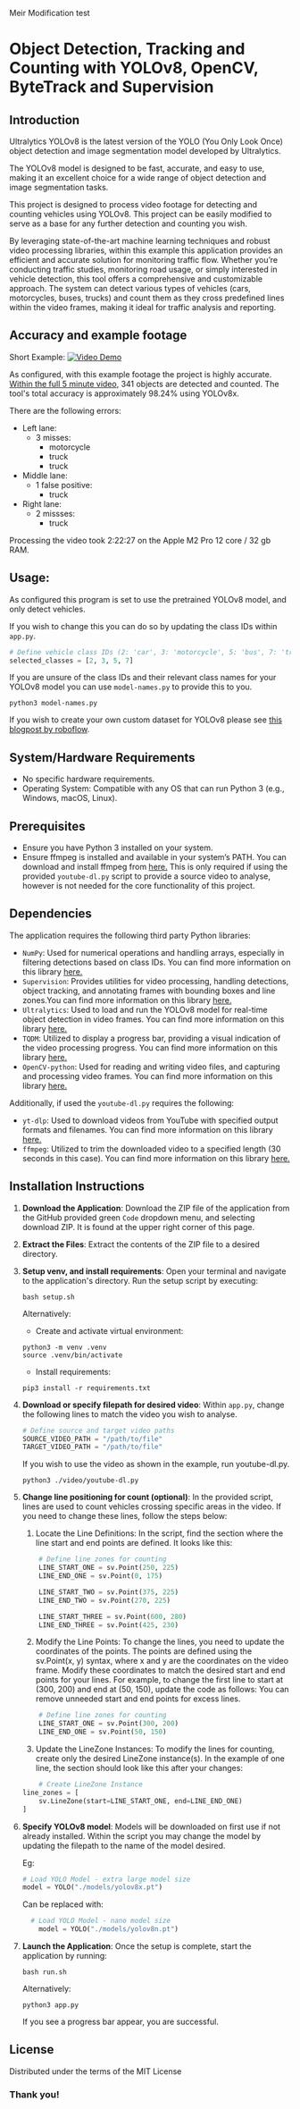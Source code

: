 Meir Modification test

# Object Detection, Tracking and Counting with YOLOv8, OpenCV, ByteTrack and Supervision

## Introduction

Ultralytics YOLOv8 is the latest version of the YOLO (You Only Look Once) object detection and image segmentation model developed by Ultralytics. 

The YOLOv8 model is designed to be fast, accurate, and easy to use, making it an excellent choice for a wide range of object detection and image segmentation tasks. 

This project is designed to process video footage for detecting and counting vehicles using YOLOv8. This project can be easily modified to serve as a base for any further detection and counting you wish. 

By leveraging state-of-the-art machine learning techniques and robust video processing libraries, within this example this application provides an efficient and accurate solution for monitoring traffic flow. Whether you’re conducting traffic studies, monitoring road usage, or simply interested in vehicle detection, this tool offers a comprehensive and customizable approach. The system can detect various types of vehicles (cars, motorcycles, buses, trucks) and count them as they cross predefined lines within the video frames, making it ideal for traffic analysis and reporting.

## Accuracy and example footage
Short Example: 
[![Video Demo](./github/youtube.png)](https://www.youtube.com/watch?v=UT4w8ZaC9ZI "short video demo")

As configured, with this example footage the project is highly accurate. [Within the full 5 minute video](https://www.youtube.com/watch?v=XKMLWrsiHVg), 341 objects are detected and counted. The tool's total accuracy is approximately 98.24% using YOLOv8x. 

There are the following errors:
- Left lane:
    - 3 misses: 
        - motorcycle
        - truck
        - truck 
- Middle lane:
    - 1 false positive:
        - truck 
- Right lane:
    - 2 missses: 
        - truck 

Processing the video took 2:22:27 on the Apple M2 Pro 12 core / 32 gb RAM. 

## Usage:
As configured this program is set to use the pretrained YOLOv8 model, and only detect vehicles. 

If you wish to change this you can do so by updating the class IDs within `app.py`.
```py
# Define vehicle class IDs (2: 'car', 3: 'motorcycle', 5: 'bus', 7: 'truck')
selected_classes = [2, 3, 5, 7]
```

If you are unsure of the class IDs and their relevant class names for your YOLOv8 model you can use `model-names.py` to provide this to you.
```
python3 model-names.py
```

If you wish to create your own custom dataset for YOLOv8 please see [this blogpost by roboflow](https://blog.roboflow.com/how-to-train-yolov8-on-a-custom-dataset/).

## System/Hardware Requirements
- No specific hardware requirements.
- Operating System: Compatible with any OS that can run Python 3 (e.g., Windows, macOS, Linux).

## Prerequisites
- Ensure you have Python 3 installed on your system.
- Ensure ffmpeg is installed and available in your system’s PATH. You can download and install ffmpeg from [here.](https://www.ffmpeg.org/) This is only required if using the provided `youtube-dl.py` script to provide a source video to analyse, however is not needed for the core functionality of this project.


## Dependencies
The application requires the following third party Python libraries:
- `NumPy`: Used for numerical operations and handling arrays, especially in filtering detections based on class IDs. You can find more information on this library [here.](https://github.com/numpy/numpy)
- `Supervision`: Provides utilities for video processing, handling detections, object tracking, and annotating frames with bounding boxes and line zones.You can find more information on this library [here.](https://github.com/roboflow/supervision)
- `Ultralytics`: Used to load and run the YOLOv8 model for real-time object detection in video frames. You can find more information on this library [here.](https://github.com/ultralytics/ultralytics/)
- `TQDM`: Utilized to display a progress bar, providing a visual indication of the video processing progress. You can find more information on this library [here.](https://github.com/tqdm/tqdm)
- `OpenCV-python`: Used for reading and writing video files, and capturing and processing video frames. You can find more information on this library [here.](https://github.com/opencv/opencv-python)

Additionally, if used the `youtube-dl.py` requires the following:
- `yt-dlp`: Used to download videos from YouTube with specified output formats and filenames. You can find more information on this library [here.](https://github.com/yt-dlp/yt-dlp)
- `ffmpeg`: Utilized to trim the downloaded video to a specified length (30 seconds in this case). You can find more information on this library [here.](https://github.com/FFmpeg/FFmpeg)

## Installation Instructions
1. **Download the Application**: 
   Download the ZIP file of the application from the GitHub provided green ```Code``` dropdown menu, and selecting download ZIP. It is found at the upper right corner of this page.

2. **Extract the Files**: 
   Extract the contents of the ZIP file to a desired directory.

3. **Setup venv, and install requirements**:
   Open your terminal and navigate to the application's directory. Run the setup script by executing:
   ```
   bash setup.sh
   ```

   Alternatively: 
   - Create and activate virtual environment:
    ```
    python3 -m venv .venv
    source .venv/bin/activate
    ```
    - Install requirements: 
    ```
    pip3 install -r requirements.txt 
    ```
4. **Download or specify filepath for desired video**:
    Within `app.py`, change the following lines to match the video you wish to analyse. 
    ```py    
    # Define source and target video paths
    SOURCE_VIDEO_PATH = "/path/to/file"
    TARGET_VIDEO_PATH = "/path/to/file"
    ```
    If you wish to use the video as shown in the example, run youtube-dl.py.
    ```
    python3 ./video/youtube-dl.py
    ```
5. **Change line positioning for count (optional)**:
In the provided script, lines are used to count vehicles crossing specific areas in the video. If you need to change these lines, follow the steps below:

	1.	Locate the Line Definitions:
        In the script, find the section where the line start and end points are defined. It looks like this:
    ```py 
        # Define line zones for counting
        LINE_START_ONE = sv.Point(250, 225)
        LINE_END_ONE = sv.Point(0, 175)

        LINE_START_TWO = sv.Point(375, 225)
        LINE_END_TWO = sv.Point(270, 225)

        LINE_START_THREE = sv.Point(600, 280)
        LINE_END_THREE = sv.Point(425, 230)
    ```
    2.	Modify the Line Points:
    To change the lines, you need to update the coordinates of the points. The points are defined using the sv.Point(x, y) syntax, where x and y are the coordinates on the video frame. Modify these coordinates to match the desired start and end points for your lines.
    For example, to change the first line to start at (300, 200) and end at (50, 150), update the code as follows:
    You can remove unneeded start and end points for excess lines.
    ```py
        # Define line zones for counting
        LINE_START_ONE = sv.Point(300, 200)
        LINE_END_ONE = sv.Point(50, 150)
    ```
    3.	Update the LineZone Instances:
    To modify the lines for counting, create only the desired LineZone instance(s). In the example of one line, the section should look like this after your changes:
    ```py
        # Create LineZone Instance
    line_zones = [
        sv.LineZone(start=LINE_START_ONE, end=LINE_END_ONE)
    ]
    ```
6. **Specify YOLOv8 model**: 
    Models will be downloaded on first use if not already installed. Within the script you may change the model by updating the filepath to the name of the model desired.
    
    Eg:
    ```py
    # Load YOLO Model - extra large model size
    model = YOLO("./models/yolov8x.pt")
    ```
    Can be replaced with:
    ```py
      # Load YOLO Model - nano model size
        model = YOLO("./models/yolov8n.pt")
    ```

7. **Launch the Application**:
Once the setup is complete, start the application by running:
    ```
    bash run.sh
    ```
    Alternatively: 
    ```
    python3 app.py
    ```
    If you see a progress bar appear, you are successful. 
    

## License
Distributed under the terms of the MIT License

### Thank you!

